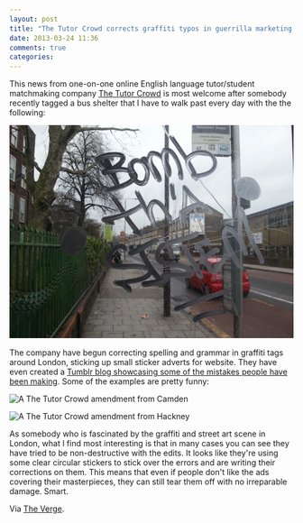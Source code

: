 ```yaml
---
layout: post
title: "The Tutor Crowd corrects graffiti typos in guerrilla marketing scheme in London"
date: 2013-03-24 11:36
comments: true
categories: 
---
```


This news from one-on-one online English language tutor/student matchmaking
company [The Tutor Crowd](http://www.thetutorcrowd.com) is most welcome after somebody recently tagged a bus shelter that I have to walk past every day with the the following:

!["Bomb th'A SISTEM" - South London youths at their finest](/images/2013-03-24-graffiti.jpg)

The company have begun correcting spelling and grammar in graffiti tags around
London, sticking up small sticker adverts for website. They have even created a
[Tumblr blog showcasing some of the mistakes people have been making](http://thetutorcrowd.tumblr.com/). Some of the examples are pretty funny:

![A The Tutor Crowd amendment from Camden](http://24.media.tumblr.com/297e4d71454092d08277bbb6d45837cd/tumblr_mjun855Urm1s8qkvho1_1280.jpg)

![A The Tutor Crowd amendment from Hackney](http://25.media.tumblr.com/00ffa3dd1a85bb3444cb3492dbbf1c0e/tumblr_mjumpzGznL1s8qkvho1_1280.jpg)

As somebody who is fascinated by the graffiti and street art scene in London,
what I find most interesting is that in many cases you can see they have tried
to be non-destructive with the edits. It looks like they're using some clear
circular stickers to stick over the errors and are writing their corrections on
them.  This means that even if people don't like the ads covering their
masterpieces, they can still tear them off with no irreparable damage. Smart.

Via [The Verge](http://www.theverge.com/2013/3/23/4138668/grammar-nazis-take-on-london-graffiti-artists-to-promote-online-english-classes).
